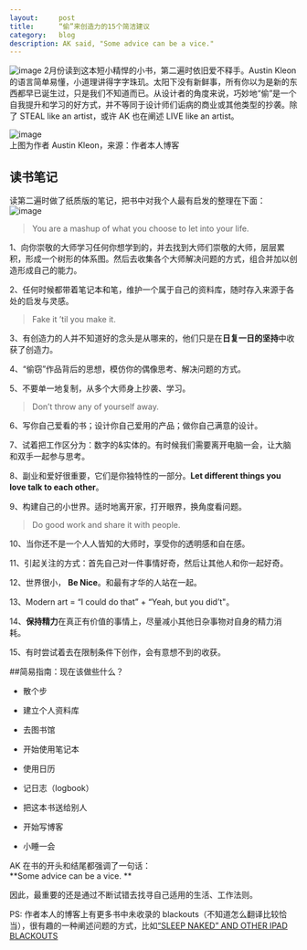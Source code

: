 ```yaml
---
layout:     post
title:      “偷”来创造力的15个简洁建议
category:   blog
description: AK said, "Some advice can be a vice."
---  
```

  
![image](http://i3.tietuku.com/823635721dfa19a3.jpg)
2月份读到这本短小精悍的小书，第二遍时依旧爱不释手。Austin Kleon 的语言简单易懂，小道理讲得字字珠玑。太阳下没有新鲜事，所有你以为是新的东西都早已诞生过，只是我们不知道而已。从设计者的角度来说，巧妙地“偷”是一个自我提升和学习的好方式，并不等同于设计师们诟病的商业或其他类型的抄袭。除了 STEAL like an artist，或许 AK 也在阐述 LIVE like an artist。
  
![image](http://i3.tietuku.com/b2ef16b15e8f1c6d.jpg)    
上图为作者 Austin Kleon，来源：作者本人博客  

## 读书笔记
读第二遍时做了纸质版的笔记，把书中对我个人最有启发的整理在下面：  
![image](http://i3.tietuku.com/934fb19c8d368371.jpg)    

>You are a mashup of what you choose to let into your life.

1、向你崇敬的大师学习任何你想学到的，并去找到大师们崇敬的大师，层层累积，形成一个树形的体系图。然后去收集各个大师解决问题的方式，组合并加以创造形成自己的能力。

2、任何时候都带着笔记本和笔，维护一个属于自己的资料库，随时存入来源于各处的启发与灵感。

>Fake it ’til you make it.

3、有创造力的人并不知道好的念头是从哪来的，他们只是在**日复一日的坚持**中收获了创造力。

4、“偷窃”作品背后的思想，模仿你的偶像思考、解决问题的方式。

5、不要单一地复制，从多个大师身上抄袭、学习。

>Don’t throw any of yourself away.

6、写你自己爱看的书；设计你自己爱用的产品；做你自己满意的设计。

7、试着把工作区分为：数字的&实体的。有时候我们需要离开电脑一会，让大脑和双手一起参与思考。

8、副业和爱好很重要，它们是你独特性的一部分。**Let different things you love talk to each other**。

9、构建自己的小世界。适时地离开家，打开眼界，换角度看问题。

>Do good work and share it with people.

10、当你还不是一个人人皆知的大师时，享受你的透明感和自在感。

11、引起关注的方式：首先自己对一件事情好奇，然后让其他人和你一起好奇。

12、世界很小， **Be Nice**。和最有才华的人站在一起。

13、Modern art = “I could do that” + “Yeah, but you did’t"。

14、**保持精力**在真正有价值的事情上，尽量减小其他日杂事物对自身的精力消耗。

15、有时尝试着去在限制条件下创作，会有意想不到的收获。



##简易指南：现在该做些什么？
* 散个步
  
* 建立个人资料库
  
* 去图书馆
  
* 开始使用笔记本
  
* 使用日历  

* 记日志（logbook）
  
* 把这本书送给别人
  
* 开始写博客
  
* 小睡一会

  
AK 在书的开头和结尾都强调了一句话：  
**Some advice can be a vice.  **
  
因此，最重要的还是通过不断试错去找寻自己适用的生活、工作法则。 
  
PS: 作者本人的博客上有更多书中未收录的 blackouts（不知道怎么翻译比较恰当），很有趣的一种阐述问题的方式，比如[“SLEEP NAKED” AND OTHER IPAD BLACKOUTS](http://austinkleon.com/2011/04/21/sleep-naked-and-other-ipad-blackouts/)    







